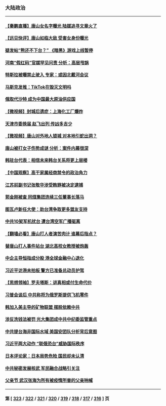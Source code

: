 ### 大陆政治
---
#### [【秦鹏直播】唐山女名字曝光 陆媒追寻文章火了](../../pages/ncid277/n13763786.md) 
#### [【远见快评】唐山如临大敌 受害女身份曝光](../../pages/ncid277/n13763792.md) 
#### [疑发帖“熊还不下台？” 《暗黑》游戏上线暂停](../../pages/ncid277/n13763763.md) 
#### [河南“假红码”官媒罕见问责 分析：高层甩锅](../../pages/ncid277/n13762538.md) 
#### [特斯拉被曝禁止驶入 专家：或因北戴河会议](../../pages/ncid277/n13763699.md) 
#### [马斯克发推：TikTok在毁灭文明吗](../../pages/ncid277/n13763615.md) 
#### [俄取代沙特 成为中国最大原油供应国](../../pages/ncid277/n13763644.md) 
#### [【微视频】封城后遗症：上海化工厂爆炸](../../pages/ncid277/n13763518.md) 
#### [天津市委换届 赵飞出列 传凶多吉少](../../pages/ncid277/n13763580.md) 
#### [【微视频】唐山对外地人锁城 对本地引蛇出洞？](../../pages/ncid277/n13763151.md) 
#### [唐山被打女子伤势成谜 分析：案件内幕很深](../../pages/ncid277/n13763420.md) 
#### [韩驻台代表：相信未来韩台关系将更上层楼](../../pages/ncid277/n13763491.md) 
#### [【中国观察】高干家属经商禁令的政治角力](../../pages/ncid277/n13763370.md) 
#### [江苏前副书记张敬华涉受贿罪被决定逮捕](../../pages/ncid277/n13763345.md) 
#### [郭金刚被查 同煤集团连续三任董事长落马](../../pages/ncid277/n13763395.md) 
#### [图瓦卢新任大使：助台湾争取更多盟友支持](../../pages/ncid277/n13763295.md) 
#### [中共10架军机扰台 遭台湾空军广播驱离](../../pages/ncid277/n13763250.md) 
#### [【翻墙必看】唐山打人者演苦肉计 谁幕后指点？](../../pages/ncid277/n13763128.md) 
#### [替唐山打人事件站台 湖北高校女教授被炮轰](../../pages/ncid277/n13763163.md) 
#### [中企主导恒指成分股 港全球金融中心退化](../../pages/ncid277/n13763111.md) 
#### [习近平访港未拍板 警方已准备总动员护驾](../../pages/ncid277/n13763095.md) 
#### [【思想领袖】罗夫塔斯：讲真相或付生命代价](../../pages/ncid277/n13758965.md) 
#### [习普会谈后 中共称将为俄罗斯提供飞机零件](../../pages/ncid277/n13762933.md) 
#### [韩加入美主导的矿物联盟 摆脱依赖中共](../../pages/ncid277/n13762929.md) 
#### [涉反洗钱法被罚 光大集团成中共中纪委监管重点](../../pages/ncid277/n13762920.md) 
#### [中共提台海非国际水域 美国安团队分析背后意图](../../pages/ncid277/n13762899.md) 
#### [习近平两大动作 “联俄恐台”威胁国际秩序](../../pages/ncid277/n13762908.md) 
#### [日本评论家：日本局势危险 国民却未认清](../../pages/ncid277/n13762901.md) 
#### [中共秘密发展核武 军民融合战略引关注](../../pages/ncid277/n13762850.md) 
#### [父亲节 武汉张海为所有被疫情所害的父亲呐喊](../../pages/ncid277/n13762770.md) 

---
#### 第 [ [323](./323.md) / [322](./322.md) / [321](./321.md) / [320](./320.md) / [319](./319.md) / [318](./318.md) / [317](./317.md) / [316](./316.md) ] 页

